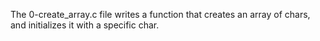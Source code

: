 The 0-create_array.c file writes a function that  creates an array of chars, and initializes it with a specific char.
